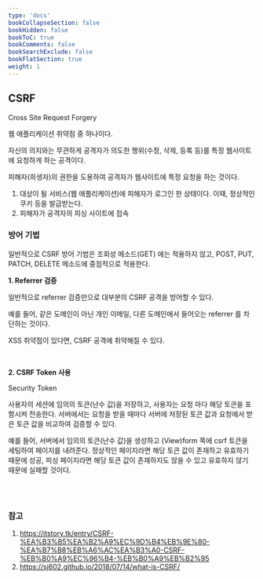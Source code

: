 ```yaml
---
type: 'docs'
bookCollapseSection: false
bookHidden: false
bookToC: true
bookComments: false
bookSearchExclude: false
bookFlatSection: true
weight: 1
---
```


## CSRF 

Cross Site Request Forgery

웹 애플리케이션 취약점 중 하나이다.

자신의 의지와는 무관하게 공격자가 의도한 행위(수정, 삭제, 등록 등)를 특정 웹사이트에 요청하게 하는 공격이다.

피해자(희생자)의 권한을 도용하여 공격자가 웹사이트에 특정 요청을 하는 것이다.

1. 대상이 될 서비스(웹 애플리케이션)에 피해자가 로그인 한 상태이다. 이때, 정상적인 쿠키 등을 발급받는다.
2. 피해자가 공격자의 피싱 사이트에 접속


### 방어 기법

일반적으로 CSRF 방어 기법은 조회성 메소드(GET) 에는 적용하지 않고, POST, PUT, PATCH, DELETE 메소드에 중점적으로 적용한다.

**1. Referrer 검증**

일반적으로 referrer 검증만으로 대부분의 CSRF 공격을 방어할 수 있다.

예를 들어, 같은 도메인이 아닌 개인 이메일, 다른 도메인에서 들어오는 referrer 를 차단하는 것이다.

XSS 취약점이 있다면, CSRF 공격에 취약해질 수 있다.

<br>

**2. CSRF Token 사용**

Security Token

사용자의 세션에 임의의 토큰(난수 값)을 저장하고, 사용자는 요청 마다 해당 토큰을 포함시켜 전송한다. 서버에서는 요청을 받을 때마다 서버에 저장된 토큰 값과 요청에서 받은 토큰 값을 비교하여 검증할 수 있다.

예를 들어, 서버에서 임의의 토큰(난수 값)을 생성하고 (View)form 쪽에 csrf 토큰을 세팅하여 페이지를 내려준다. 정상적인 페이지라면 해당 토큰 값이 존재하고 유효하기 때문에 성공, 피싱 페이지라면 해당 토큰 값이 존재하지도 않을 수 있고 유효하지 않기 때문에 실패할 것이다.

<br><br>
### 참고
1. https://itstory.tk/entry/CSRF-%EA%B3%B5%EA%B2%A9%EC%9D%B4%EB%9E%80-%EA%B7%B8%EB%A6%AC%EA%B3%A0-CSRF-%EB%B0%A9%EC%96%B4-%EB%B0%A9%EB%B2%95
2. https://sj602.github.io/2018/07/14/what-is-CSRF/